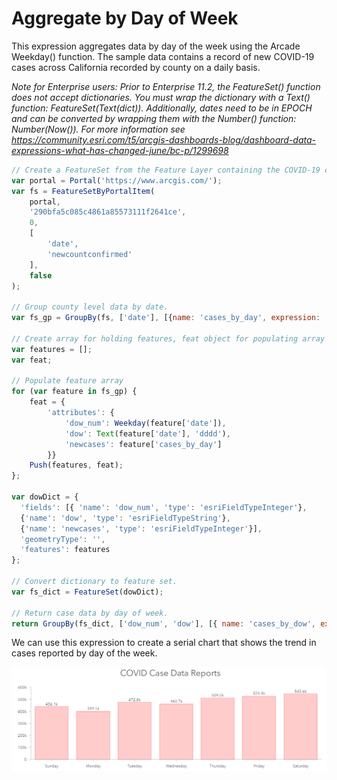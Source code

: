 # Aggregate by Day of Week 

This expression aggregates data by day of the week using the Arcade Weekday() function. The sample data contains a record of new COVID-19 cases across California recorded by county on a daily basis.   

_Note for Enterprise users: Prior to Enterprise 11.2, the FeatureSet() function does not accept dictionaries. You must wrap the dictionary with a Text() function: FeatureSet(Text(dict)). Additionally, dates need to be in EPOCH and can be converted by wrapping them with the Number() function: Number(Now()). For more information see https://community.esri.com/t5/arcgis-dashboards-blog/dashboard-data-expressions-what-has-changed-june/bc-p/1299698_

```js
// Create a FeatureSet from the Feature Layer containing the COVID-19 case information.
var portal = Portal('https://www.arcgis.com/');
var fs = FeatureSetByPortalItem(
    portal,
    '290bfa5c085c4861a85573111f2641ce',
    0,
    [
        'date',
        'newcountconfirmed'
    ],
    false
);

// Group county level data by date. 
var fs_gp = GroupBy(fs, ['date'], [{name: 'cases_by_day', expression: 'newcountconfirmed', statistic: 'SUM'}]);

// Create array for holding features, feat object for populating array
var features = [];
var feat;

// Populate feature array
for (var feature in fs_gp) { 
    feat = { 
        'attributes': { 
            'dow_num': Weekday(feature['date']), 
            'dow': Text(feature['date'], 'dddd'),
            'newcases': feature['cases_by_day'] 
        }}
    Push(features, feat);
};

var dowDict = { 
  'fields': [{ 'name': 'dow_num', 'type': 'esriFieldTypeInteger'},
  {'name': 'dow', 'type': 'esriFieldTypeString'}, 
  {'name': 'newcases', 'type': 'esriFieldTypeInteger'}], 
  'geometryType': '', 
  'features': features
}; 

// Convert dictionary to feature set. 
var fs_dict = FeatureSet(dowDict); 

// Return case data by day of week.
return GroupBy(fs_dict, ['dow_num', 'dow'], [{ name: 'cases_by_dow', expression: 'newcases', statistic: 'SUM'}]); 
```

We can use this expression to create a serial chart that shows the trend in cases reported by day of the week. 

![Serial chart](/dashboard_data/images/DOW.png)
